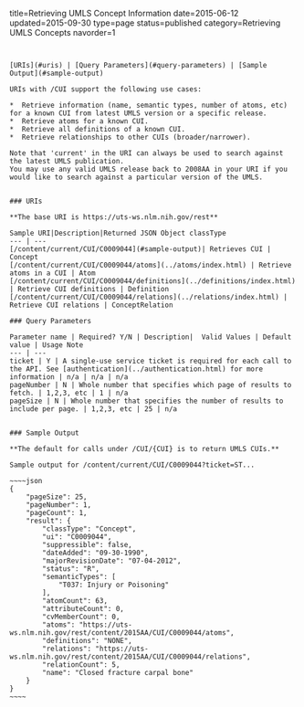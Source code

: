 title=Retrieving UMLS Concept Information
date=2015-06-12
updated=2015-09-30
type=page
status=published
category=Retrieving UMLS Concepts
navorder=1
~~~~~~


[URIs](#uris) | [Query Parameters](#query-parameters) | [Sample Output](#sample-output)

URIs with /CUI support the following use cases:

*  Retrieve information (name, semantic types, number of atoms, etc) for a known CUI from latest UMLS version or a specific release.
*  Retrieve atoms for a known CUI.
*  Retrieve all definitions of a known CUI.
*  Retrieve relationships to other CUIs (broader/narrower).

Note that 'current' in the URI can always be used to search against the latest UMLS publication.
You may use any valid UMLS release back to 2008AA in your URI if you would like to search against a particular version of the UMLS.


### URIs

**The base URI is https://uts-ws.nlm.nih.gov/rest**

Sample URI|Description|Returned JSON Object classType
--- | ---
[/content/current/CUI/C0009044](#sample-output)| Retrieves CUI | Concept
[/content/current/CUI/C0009044/atoms](../atoms/index.html) | Retrieve atoms in a CUI | Atom
[/content/current/CUI/C0009044/definitions](../definitions/index.html) | Retrieve CUI definitions | Definition
[/content/current/CUI/C0009044/relations](../relations/index.html) | Retrieve CUI relations | ConceptRelation

### Query Parameters

Parameter name | Required? Y/N | Description|  Valid Values | Default value | Usage Note
--- | ---
ticket | Y | A single-use service ticket is required for each call to the API. See [authentication](../authentication.html) for more information | n/a | n/a | n/a
pageNumber | N | Whole number that specifies which page of results to fetch. | 1,2,3, etc | 1 | n/a
pageSize | N | Whole number that specifies the number of results to include per page. | 1,2,3, etc | 25 | n/a


### Sample Output

**The default for calls under /CUI/{CUI} is to return UMLS CUIs.**

Sample output for /content/current/CUI/C0009044?ticket=ST...

~~~~json
{
    "pageSize": 25,
    "pageNumber": 1,
    "pageCount": 1,
    "result": {
        "classType": "Concept",
        "ui": "C0009044",
        "suppressible": false,
        "dateAdded": "09-30-1990",
        "majorRevisionDate": "07-04-2012",
        "status": "R",
        "semanticTypes": [
            "T037: Injury or Poisoning"
        ],
        "atomCount": 63,
        "attributeCount": 0,
        "cvMemberCount": 0,
        "atoms": "https://uts-ws.nlm.nih.gov/rest/content/2015AA/CUI/C0009044/atoms",
        "definitions": "NONE",
        "relations": "https://uts-ws.nlm.nih.gov/rest/content/2015AA/CUI/C0009044/relations",
        "relationCount": 5,
        "name": "Closed fracture carpal bone"
    }
}
~~~~
